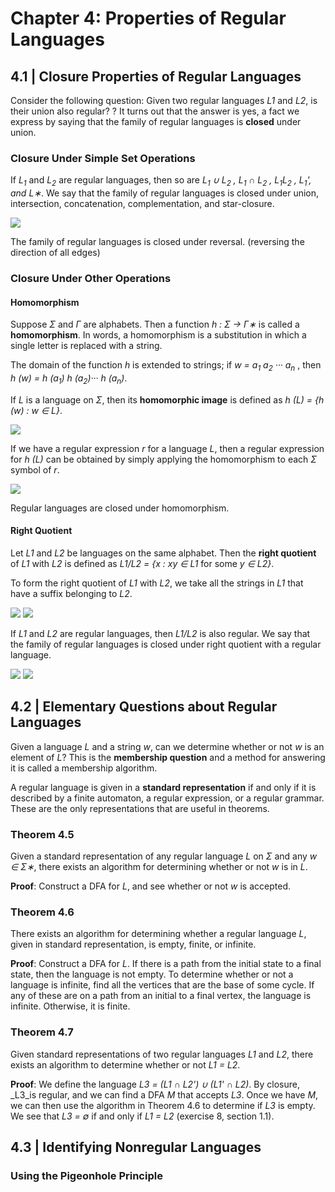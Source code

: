 # Chapter 4: Properties of Regular Languages
## 4.1 | Closure Properties of Regular Languages
Consider the following question: Given two regular languages _L1_ and _L2_, is
their union also regular? ? It turns out that the answer is yes, a fact we express by saying
that the family of regular languages is **closed** under union. 

### Closure Under Simple Set Operations
If _L<sub>1</sub>_ and _L<sub>2</sub>_ are regular languages, then so are _L<sub>1</sub> ∪ L<sub>2</sub> , L<sub>1</sub> ∩ L<sub>2</sub> , L<sub>1</sub>L<sub>2</sub> , L<sub>1</sub>', and L∗_. We say that the family of regular languages is closed under union,
intersection, concatenation, complementation, and star-closure.

![](https://github.com/stinsan/CS-3823-Theory-of-Computation/blob/master/Screenshots/toc-43.png)

The family of regular languages is closed under reversal. (reversing the direction of all edges)

### Closure Under Other Operations

#### Homomorphism
Suppose _Σ_ and _Γ_ are alphabets. Then a function _h : Σ → Γ∗_ is called a **homomorphism**. In words, a homomorphism is a substitution
in which a single letter is replaced with a string.

The domain of the function _h_ is extended to strings; if _w = a<sub>1</sub> a<sub>2</sub> ··· a<sub>n</sub>_ ,
then _h (w) = h (a<sub>1</sub>) h (a<sub>2</sub>)··· h (a<sub>n</sub>)_. 

If _L_ is a language on _Σ_, then its **homomorphic image** is defined as
_h (L) = {h (w) : w ∈ L}_.

![](https://github.com/stinsan/CS-3823-Theory-of-Computation/blob/master/Screenshots/toc-44.png)

If we have a regular expression _r_ for a language _L_, then a regular expression for _h (L)_ can be obtained by simply applying the homomorphism to each _Σ_ symbol of _r_.

![](https://github.com/stinsan/CS-3823-Theory-of-Computation/blob/master/Screenshots/toc-45.png)

Regular languages are closed under homomorphism.

#### Right Quotient
Let _L1_ and _L2_ be languages on the same alphabet. Then the **right quotient**
of _L1_ with _L2_ is defined as _L1/L2 = {x : xy ∈ L1_ for some _y ∈ L2}_.

To form the right quotient of _L1_ with _L2_, we take all the strings in _L1_
that have a suffix belonging to _L2_.

![](https://github.com/stinsan/CS-3823-Theory-of-Computation/blob/master/Screenshots/toc-46.png)
![](https://github.com/stinsan/CS-3823-Theory-of-Computation/blob/master/Screenshots/toc-47.png)

If _L1_ and _L2_ are regular languages, then _L1/L2_ is also regular. We say that
the family of regular languages is closed under right quotient with a regular
language.

![](https://github.com/stinsan/CS-3823-Theory-of-Computation/blob/master/Screenshots/toc-48.png)
![](https://github.com/stinsan/CS-3823-Theory-of-Computation/blob/master/Screenshots/toc-49.png)

## 4.2 | Elementary Questions about Regular Languages
Given a language _L_ and a string _w_, can we determine whether or not _w_ is an element of _L_? This is the
**membership question** and a method for answering it is called a membership algorithm.

A regular language is given in a **standard representation** if and only if it is described by a finite automaton,
a regular expression, or a regular grammar. These are the only representations that are useful in theorems.

### Theorem 4.5
Given a standard representation of any regular language _L_ on _Σ_ and any
_w ∈ Σ∗_, there exists an algorithm for determining whether or not _w_ is in _L_.

**Proof**: Construct a DFA for _L_, and see whether or not _w_ is accepted.

### Theorem 4.6
There exists an algorithm for determining whether a regular language _L_, given
in standard representation, is empty, finite, or infinite.

**Proof**: Construct a DFA for _L_. If there is a path from the initial state to a final state, then the language is not empty.
To determine whether or not a language is infinite, find all the vertices
that are the base of some cycle. If any of these are on a path from an initial
to a final vertex, the language is infinite. Otherwise, it is finite.

### Theorem 4.7
Given standard representations of two regular languages _L1_ and _L2_, there
exists an algorithm to determine whether or not _L1 = L2_.

**Proof**: We define the language _L3 = (L1 ∩ L2') ∪ (L1' ∩ L2)_.
By closure, _L3_is regular, and we can find a DFA _M_ that accepts _L3_. Once
we have _M_, we can then use the algorithm in Theorem 4.6 to determine if
_L3_ is empty. We see that _L3 = ∅_ if and only if _L1 = L2_ (exercise 8, section 1.1).

## 4.3 | Identifying Nonregular Languages
### Using the Pigeonhole Principle
